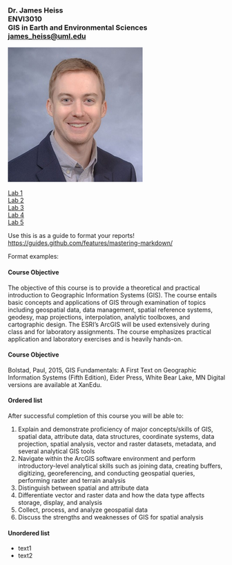 ### Dr. James Heiss <br> ENVI3010 <br> GIS in Earth and Environmental Sciences <br> james_heiss@uml.edu


![Photo of your professor](1_jwh_photo.jpg)


[Lab 1](lab1/index.html) <br>
[Lab 2](lab2/index.html) <br>
[Lab 3](lab3/index.html) <br>
[Lab 4](lab4/index.html) <br>
[Lab 5](lab5/index.html) 

Use this is as a guide to format your reports!
https://guides.github.com/features/mastering-markdown/


Format examples:

#### Course Objective
The objective of this course is to provide a theoretical and practical introduction to Geographic Information Systems (GIS). The course entails basic concepts and applications of GIS through examination of topics including geospatial data, data management, spatial reference systems, geodesy, map projections, interpolation, analytic toolboxes, and cartographic design. The ESRI’s ArcGIS will be used extensively during class and for laboratory assignments. The course emphasizes practical application and laboratory exercises and is heavily hands-on. 

#### Course Objective
Bolstad, Paul, 2015, GIS Fundamentals: A First Text on Geographic Information Systems (Fifth Edition), Eider Press, White Bear Lake, MN
Digital versions are available at XanEdu.

#### Ordered list
After successful completion of this course you will be able to:
1. Explain and demonstrate proficiency of major concepts/skills of GIS, spatial data, attribute data, data structures, coordinate systems, data projection, spatial analysis, vector and raster datasets, metadata, and several analytical GIS tools
1. Navigate within the ArcGIS software environment and perform introductory-level analytical skills such as joining data, creating buffers, digitizing, georeferencing, and conducting geospatial queries, performing raster and terrain analysis 
1. Distinguish between spatial and attribute data 
1. Differentiate vector and raster data and how the data type affects storage, display, and analysis
1. Collect, process, and analyze geospatial data
1. Discuss the strengths and weaknesses of GIS for spatial analysis

#### Unordered list
* text1
* text2
